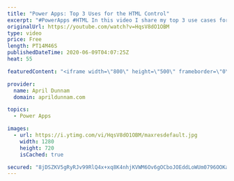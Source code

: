 ```yaml
---
title: "Power Apps: Top 3 Uses for the HTML Control"
excerpt: "#PowerApps #HTML In this video I share my top 3 use cases for the HTML Control in Power Apps.  This one control can really take your apps to the next level.  Learn how you can use this control for all kinds of uses in your apps like:  ✅ Custom Visuals  ✅ Displaying Rich Text from SharePoint ✅ Printing"
originalUrl: https://youtube.com/watch?v=HqsV8dO1OBM
type: video
price: Free
length: PT14M46S
publishedDateTime: 2020-06-09T04:07:25Z
heat: 55

featuredContent: "<iframe width=\"800\" height=\"500\" frameborder=\"0\" src=\"https://www.youtube.com/embed/HqsV8dO1OBM\" allow=\"accelerometer; autoplay; encrypted-media; gyroscope; picture-in-picture\" allowfullscreen></iframe>"

provider:
  name: April Dunnam
  domain: aprildunnam.com

topics:
  - Power Apps

images:
  - url: https://i.ytimg.com/vi/HqsV8dO1OBM/maxresdefault.jpg
    width: 1280
    height: 720
    isCached: true

secured: "8jDSZKV5gRyRJv99RlQ4x+xq8K4nhjKVWM6Ov6gOCboJOEddLoWUm0796OOKafcNXBSabZfkt7CvJCp1BMlztS5D+QVXX9S+1g/I+oaW++faQD8B4NuC68hsEz6e53oOL1xu5J69yYiveF5wPAf0eapFZg7Xebt8LWr5J4Pev0SdlDl4BefU97qvs67Ow3GZZ315w8jW7CCaMoifHSc3tavqi0ngiLRDtQghlWEGEDL3t0+3N7ejaBe+6foyh1Rk+vKzs9ys4JsE0YPPoHZqKEpCBz6Ia6duN18aSIWbq0nSAmvnvrsq1DB5eIl9lNVbzPFhZtqfHxI6rd2RGZeuqC/5nEziy4HDuXZwfNs6ZncMcSOKfZOYclnpvACRxIwFe/9hmkzloI5KyhnBPJNr1jdtbG4VIP5Pb32zJ/DsdHI=;0Ooe+AMt8H0O/YU3ZfRvkA=="
---
```


